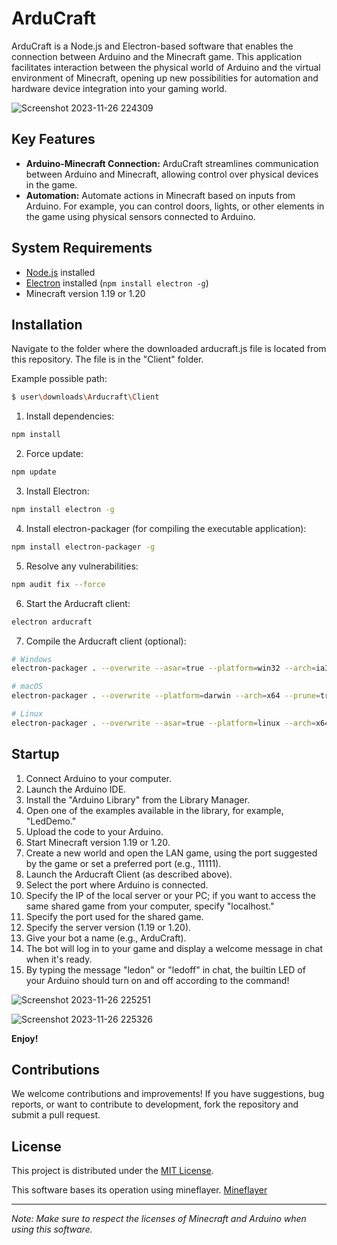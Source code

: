 # ArduCraft

ArduCraft is a Node.js and Electron-based software that enables the connection between Arduino and the Minecraft game. This application facilitates interaction between the physical world of Arduino and the virtual environment of Minecraft, opening up new possibilities for automation and hardware device integration into your gaming world.

![Screenshot 2023-11-26 224309](https://github.com/filoconnesso/Arducraft/assets/63156681/8f6d3024-f115-4eb6-88a9-e05c62d7dc5f)

## Key Features

- **Arduino-Minecraft Connection:** ArduCraft streamlines communication between Arduino and Minecraft, allowing control over physical devices in the game.
- **Automation:** Automate actions in Minecraft based on inputs from Arduino. For example, you can control doors, lights, or other elements in the game using physical sensors connected to Arduino.

## System Requirements

- [Node.js](https://nodejs.org/) installed
- [Electron](https://www.electronjs.org/) installed (`npm install electron -g`)
- Minecraft version 1.19 or 1.20

## Installation

Navigate to the folder where the downloaded arducraft.js file is located from this repository. The file is in the "Client" folder.

Example possible path:

```bash
$ user\downloads\Arducraft\Client
```

1. Install dependencies:

```bash
npm install
```

2. Force update:

```bash
npm update
```

3. Install Electron:

```bash
npm install electron -g
```

4. Install electron-packager (for compiling the executable application):

```bash
npm install electron-packager -g
```

5. Resolve any vulnerabilities:

```bash
npm audit fix --force
```

6. Start the Arducraft client:

```bash
electron arducraft
```

7. Compile the Arducraft client (optional):

```bash
# Windows
electron-packager . --overwrite --asar=true --platform=win32 --arch=ia32 --prune=true --out=release-builds --version-string.CompanyName=FiloConnesso --version-string.FileDescription=CE --version-string.ProductName="Arducraft Client"

# macOS
electron-packager . --overwrite --platform=darwin --arch=x64 --prune=true --out=release-builds

# Linux
electron-packager . --overwrite --asar=true --platform=linux --arch=x64 --prune=true --out=release-builds
```

## Startup

1. Connect Arduino to your computer.
2. Launch the Arduino IDE.
3. Install the "Arduino Library" from the Library Manager.
4. Open one of the examples available in the library, for example, "LedDemo."
5. Upload the code to your Arduino.
6. Start Minecraft version 1.19 or 1.20.
7. Create a new world and open the LAN game, using the port suggested by the game or set a preferred port (e.g., 11111).
8. Launch the Arducraft Client (as described above).
9. Select the port where Arduino is connected.
10. Specify the IP of the local server or your PC; if you want to access the same shared game from your computer, specify "localhost."
11. Specify the port used for the shared game.
12. Specify the server version (1.19 or 1.20).
13. Give your bot a name (e.g., ArduCraft).
14. The bot will log in to your game and display a welcome message in chat when it's ready.
15. By typing the message "ledon" or "ledoff" in chat, the builtin LED of your Arduino should turn on and off according to the command!

![Screenshot 2023-11-26 225251](https://github.com/filoconnesso/Arducraft/assets/63156681/bda26aab-a79c-4b4a-8563-74752d750046)

![Screenshot 2023-11-26 225326](https://github.com/filoconnesso/Arducraft/assets/63156681/5639b208-f70f-4f61-bc20-753f67973322)

**Enjoy!**

## Contributions

We welcome contributions and improvements! If you have suggestions, bug reports, or want to contribute to development, fork the repository and submit a pull request.

## License

This project is distributed under the [MIT License](LICENSE).

This software bases its operation using mineflayer. [Mineflayer](https://github.com/PrismarineJS/mineflayer)

---

*Note: Make sure to respect the licenses of Minecraft and Arduino when using this software.*
